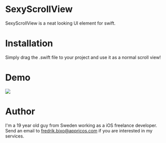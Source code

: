 # SexyScrollView

SexyScrollView is a neat looking UI element for swift. 

# Installation

Simply drag the .swift file to your project and use it as a normal scroll view!

# Demo

![](https://dl.dropboxusercontent.com/u/3282996/SexyScrollView.gif)

# Author 

I'm a 19 year old guy from Sweden working as a iOS freelance developer. Send an email to fredrik.bixo@appricos.com if you are interested in my services.
